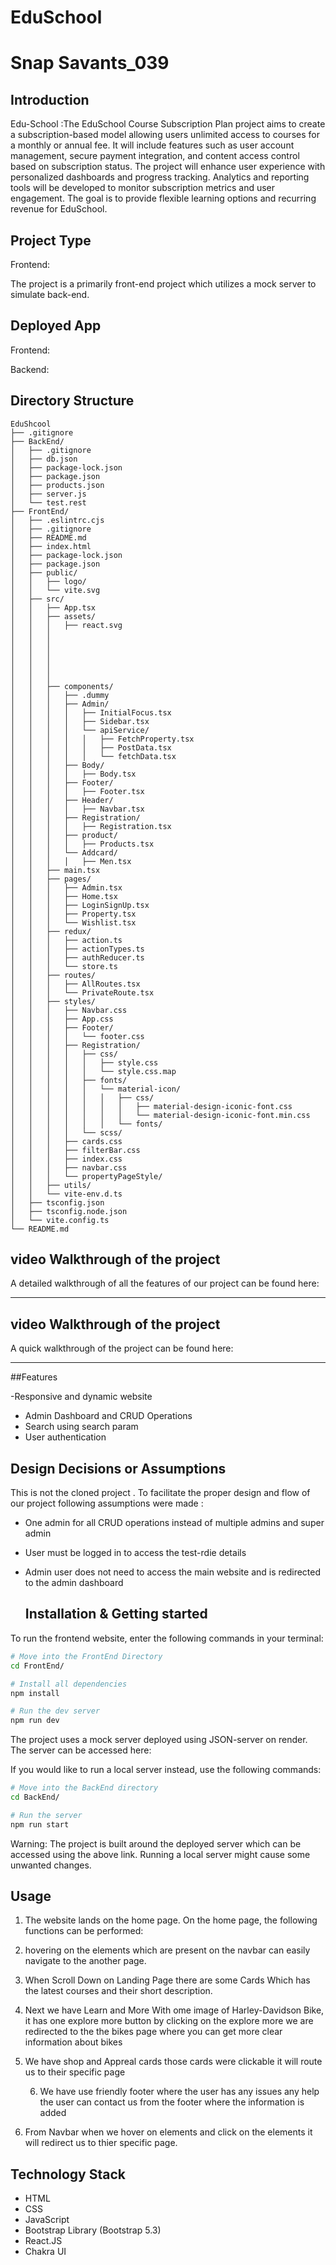 # EduSchool
# Snap Savants_039	

## Introduction

Edu-School :The EduSchool Course Subscription Plan project aims to create a subscription-based model allowing users unlimited access to courses for a monthly or annual fee. It will include features such as user account management, secure payment integration, and content access control based on subscription status. The project will enhance user experience with personalized dashboards and progress tracking. Analytics and reporting tools will be developed to monitor subscription metrics and user engagement. The goal is to provide flexible learning options and recurring revenue for EduSchool.

## Project Type

Frontend:

The project is a primarily front-end project which utilizes a mock server to simulate back-end.

## Deployed App

Frontend:

Backend:

## Directory Structure

```
EduShcool
├── .gitignore
├── BackEnd/
│   ├── .gitignore
│   ├── db.json
│   ├── package-lock.json
│   ├── package.json
│   ├── products.json
│   ├── server.js
│   └── test.rest
├── FrontEnd/
│   ├── .eslintrc.cjs
│   ├── .gitignore
│   ├── README.md
│   ├── index.html
│   ├── package-lock.json
│   ├── package.json
│   ├── public/
│   │   ├── logo/ 
│   │   └── vite.svg
│   ├── src/
│   │   ├── App.tsx
│   │   ├── assets/
│   │   │   ├── react.svg
│   │   │   
│   │   │   
│   │   │   
│   │   │   
│   │   │   
│   │   │   
│   │   ├── components/
│   │   │   ├── .dummy
│   │   │   ├── Admin/
│   │   │   │   ├── InitialFocus.tsx
│   │   │   │   ├── Sidebar.tsx
│   │   │   │   └── apiService/
│   │   │   │   │   ├── FetchProperty.tsx
│   │   │   │   │   ├── PostData.tsx
│   │   │   │   │   └── fetchData.tsx
│   │   │   ├── Body/
│   │   │   │   ├── Body.tsx
│   │   │   ├── Footer/
│   │   │   │   ├── Footer.tsx
│   │   │   ├── Header/
│   │   │   │   ├── Navbar.tsx
│   │   │   ├── Registration/
│   │   │   │   ├── Registration.tsx
│   │   │   ├── product/
│   │   │   │   ├── Products.tsx
│   │   │   └── Addcard/
│   │   │   │   ├── Men.tsx
│   │   ├── main.tsx
│   │   ├── pages/
│   │   │   ├── Admin.tsx
│   │   │   ├── Home.tsx
│   │   │   ├── LoginSignUp.tsx
│   │   │   ├── Property.tsx
│   │   │   └── Wishlist.tsx
│   │   ├── redux/
│   │   │   ├── action.ts
│   │   │   ├── actionTypes.ts
│   │   │   ├── authReducer.ts
│   │   │   └── store.ts
│   │   ├── routes/
│   │   │   ├── AllRoutes.tsx
│   │   │   └── PrivateRoute.tsx
│   │   ├── styles/
│   │   │   ├── Navbar.css
│   │   │   ├── App.css
│   │   │   ├── Footer/
│   │   │   │   └── footer.css
│   │   │   ├── Registration/
│   │   │   │   ├── css/
│   │   │   │   │   ├── style.css
│   │   │   │   │   └── style.css.map
│   │   │   │   ├── fonts/
│   │   │   │   │   └── material-icon/
│   │   │   │   │   │   ├── css/
│   │   │   │   │   │   │   ├── material-design-iconic-font.css
│   │   │   │   │   │   │   └── material-design-iconic-font.min.css
│   │   │   │   │   │   └── fonts/
│   │   │   │   └── scss/
│   │   │   ├── cards.css
│   │   │   ├── filterBar.css
│   │   │   ├── index.css
│   │   │   ├── navbar.css
│   │   │   └── propertyPageStyle/
│   │   ├── utils/
│   │   └── vite-env.d.ts
│   ├── tsconfig.json
│   ├── tsconfig.node.json
│   └── vite.config.ts
└── README.md

```

## video Walkthrough of the project


A detailed walkthrough of all the features of our project can be found here:

-----

## video Walkthrough of the project


A quick walkthrough of the project can be found here: 

-----

##Features

-Responsive and dynamic website
- Admin Dashboard and CRUD Operations
- Search using search param
- User authentication

## Design Decisions or Assumptions

This is not the cloned project . To facilitate the proper design and flow of our project following assumptions were made :

- One admin for all CRUD operations instead of multiple admins and super admin
- User must be logged in to access the test-rdie details
- Admin user does not need to access the main website and is redirected to the admin dashboard

  ## Installation & Getting started

To run the frontend website, enter the following commands in your terminal:

```bash
# Move into the FrontEnd Directory
cd FrontEnd/

# Install all dependencies
npm install

# Run the dev server
npm run dev
```

The project uses a mock server deployed using JSON-server on render. The server can be accessed here: 

If you would like to run a local server instead, use the following commands:

```bash
# Move into the BackEnd directory
cd BackEnd/

# Run the server
npm run start
```

Warning: The project is built around the deployed server which can be accessed using the above link. Running a local server might cause some unwanted changes.

## Usage

1. The website lands on the home page. On the home page, the following functions can be performed:


2.  hovering on the elements which are present on the navbar can easily navigate to the another page.
 

3. When Scroll Down on Landing Page there are some Cards Which has the latest courses and their short description.


4. Next we have Learn and More With ome image of Harley-Davidson Bike, it has one explore more button by clicking on the explore more we are redirected to the the bikes page where you can get more clear information about bikes


5. We have shop and Appreal cards those cards were clickable it will route us to their specific page
    

   6. We have use friendly footer where the user has any issues any help the user can contact us from the footer where the information is added
     
7. From Navbar when we hover on elements and click on the elements it will redirect us to thier specific page.
  


 ## Technology Stack

- HTML
- CSS
- JavaScript
- Bootstrap Library (Bootstrap 5.3)
- React.JS
- Chakra UI




